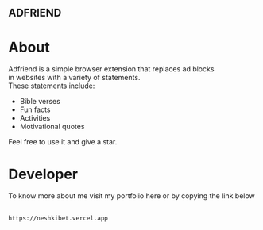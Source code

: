 ## ADFRIEND  

# About  
Adfriend is a simple browser extension that replaces ad blocks  
in websites with a variety of statements.  
These statements include:  
* Bible verses  
* Fun facts  
* Activities  
* Motivational quotes  

Feel free to use it and give a star.  

# Developer  
To know more about me visit my portfolio here or by copying the link below  
##
    https://neshkibet.vercel.app
##
